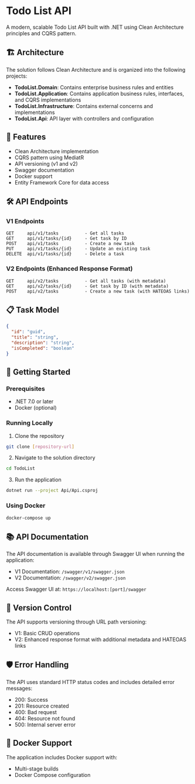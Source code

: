 # Todo List API

A modern, scalable Todo List API built with .NET using Clean Architecture principles and CQRS pattern.

## 🏗️ Architecture

The solution follows Clean Architecture and is organized into the following projects:

- **TodoList.Domain**: Contains enterprise business rules and entities
- **TodoList.Application**: Contains application business rules, interfaces, and CQRS implementations
- **TodoList.Infrastructure**: Contains external concerns and implementations
- **TodoList.Api**: API layer with controllers and configuration

## 🚀 Features

- Clean Architecture implementation
- CQRS pattern using MediatR
- API versioning (v1 and v2)
- Swagger documentation
- Docker support
- Entity Framework Core for data access

## 🛠️ API Endpoints

### V1 Endpoints

```
GET     api/v1/tasks          - Get all tasks
GET     api/v1/tasks/{id}     - Get task by ID
POST    api/v1/tasks          - Create a new task
PUT     api/v1/tasks/{id}     - Update an existing task
DELETE  api/v1/tasks/{id}     - Delete a task
```

### V2 Endpoints (Enhanced Response Format)

```
GET     api/v2/tasks          - Get all tasks (with metadata)
GET     api/v2/tasks/{id}     - Get task by ID (with metadata)
POST    api/v2/tasks          - Create a new task (with HATEOAS links)
```

## 📋 Task Model

```json
{
  "id": "guid",
  "title": "string",
  "description": "string",
  "isCompleted": "boolean"
}
```

## 🚦 Getting Started

### Prerequisites

- .NET 7.0 or later
- Docker (optional)

### Running Locally

1. Clone the repository
```bash
git clone [repository-url]
```

2. Navigate to the solution directory
```bash
cd TodoList
```

3. Run the application
```bash
dotnet run --project Api/Api.csproj
```

### Using Docker

```bash
docker-compose up
```

## 📚 API Documentation

The API documentation is available through Swagger UI when running the application:

- V1 Documentation: `/swagger/v1/swagger.json`
- V2 Documentation: `/swagger/v2/swagger.json`

Access Swagger UI at: `https://localhost:[port]/swagger`

## 🔄 Version Control

The API supports versioning through URL path versioning:
- V1: Basic CRUD operations
- V2: Enhanced response format with additional metadata and HATEOAS links

## 🛡️ Error Handling

The API uses standard HTTP status codes and includes detailed error messages:

- 200: Success
- 201: Resource created
- 400: Bad request
- 404: Resource not found
- 500: Internal server error


## 🐳 Docker Support

The application includes Docker support with:
- Multi-stage builds
- Docker Compose configuration

